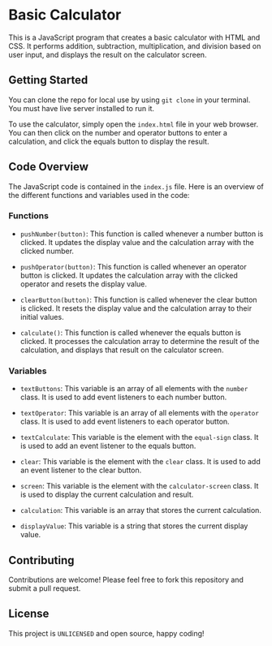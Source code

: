 # Basic Calculator

This is a JavaScript program that creates a basic calculator with HTML and CSS. It performs addition, subtraction, multiplication, and division based on user input, and displays the result on the calculator screen.

## Getting Started

You can clone the repo for local use by using `git clone` in your terminal. You must have live server installed to run it. 

To use the calculator, simply open the `index.html` file in your web browser. You can then click on the number and operator buttons to enter a calculation, and click the equals button to display the result.

## Code Overview

The JavaScript code is contained in the `index.js` file. Here is an overview of the different functions and variables used in the code:

### Functions

- `pushNumber(button)`: This function is called whenever a number button is clicked. It updates the display value and the calculation array with the clicked number.

- `pushOperator(button)`: This function is called whenever an operator button is clicked. It updates the calculation array with the clicked operator and resets the display value.

- `clearButton(button)`: This function is called whenever the clear button is clicked. It resets the display value and the calculation array to their initial values.

- `calculate()`: This function is called whenever the equals button is clicked. It processes the calculation array to determine the result of the calculation, and displays that result on the calculator screen.

### Variables

- `textButtons`: This variable is an array of all elements with the `number` class. It is used to add event listeners to each number button.

- `textOperator`: This variable is an array of all elements with the `operator` class. It is used to add event listeners to each operator button.

- `textCalculate`: This variable is the element with the `equal-sign` class. It is used to add an event listener to the equals button.

- `clear`: This variable is the element with the `clear` class. It is used to add an event listener to the clear button.

- `screen`: This variable is the element with the `calculator-screen` class. It is used to display the current calculation and result.

- `calculation`: This variable is an array that stores the current calculation.

- `displayValue`: This variable is a string that stores the current display value.

## Contributing

Contributions are welcome! Please feel free to fork this repository and submit a pull request.

## License

This project is `UNLICENSED` and open source, happy coding!
